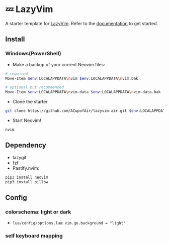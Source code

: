 # 💤 LazyVim

A starter template for [LazyVim](https://github.com/LazyVim/LazyVim).
Refer to the [documentation](https://lazyvim.github.io/installation) to get started.

## Install

### Windows(PowerShell)

- Make a backup of your current Neovim files:

```bash
# required
Move-Item $env:LOCALAPPDATA\nvim $env:LOCALAPPDATA\nvim.bak

# optional but recommended
Move-Item $env:LOCALAPPDATA\nvim-data $env:LOCALAPPDATA\nvim-data.bak
```

- Clone the starter

```bash
git clone https://github.com/ACupofAir/lazyvim-air.git $env:LOCALAPPDATA\nvim
```

- Start Neovim!

```bash
nvim
```

## Dependency

- lazygit
- fzf
- Pastify.nvim:

```bash
pip3 install neovim
pip3 install pillow
```

## Config

### colorschema: light or dark

- `lua/config/options.lua`: `vim.go.background = "light"`

### self keyboard mapping

<!--TODO:-->

